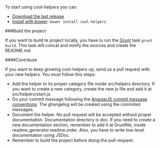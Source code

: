 To start using cool-helpers you can:

* [Download the last release](https://github.com/bq/cool-helpers/releases/tag/v0.0.2)
* [Install with bower](http://bower.io/): `bower install cool-helpers`

###Build the project

If you want to build te project locally, you have tu run the [Grunt](http://gruntjs.com/) task `grunt build`. This task will concat and minify the sources and create the README.md.

####Contribute

If you want to keep growing cool-helpers up, send us a pull request with your new helpers. You must follow this steps:

* Add the helper to its proper category file inside src/helpers directory. If you want to create a new category, create the new js file and add it at src/helpers/start.js.
* Do your commit message following the [AngularJS commit message conventions](https://docs.google.com/a/bq.com/document/d/1QrDFcIiPjSLDn3EL15IJygNPiHORgU1_OOAqWjiDU5Y/edit). The ghangelog will be created using the commited messages.
* Document the helper. No pull request will be accepted without proper documentation. Documentation directory is doc. If you need to create a new documentation section, remember to add it at Gruntfile, inside readme_generator.readme.order. Also, you have to write low-level documentation using JSDoc.
* Remember to build the project before doing the pull-request. 
